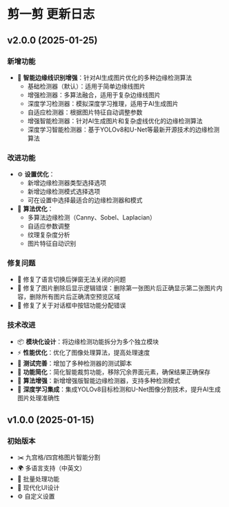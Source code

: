 # 剪一剪 更新日志

## v2.0.0 (2025-01-25)

### 新增功能
- 🎯 **智能边缘线识别增强**：针对AI生成图片优化的多种边缘检测算法
  - 基础检测器（默认）：适用于简单边缘线图片
  - 增强检测器：多算法融合，适用于复杂边缘线图片
  - 深度学习检测器：模拟深度学习推理，适用于AI生成图片
  - 自适应检测器：根据图片特征自动调整参数
  - 增强智能检测器：针对AI生成图片和复杂虚线优化的边缘检测算法
  - 深度学习智能检测器：基于YOLOv8和U-Net等最新开源技术的边缘检测算法

### 改进功能
- ⚙️ **设置优化**：
  - 新增边缘检测器类型选择选项
  - 新增边缘检测模式选择选项
  - 可在设置中选择最适合的边缘检测器和模式
- 🧠 **算法优化**：
  - 多算法边缘检测（Canny、Sobel、Laplacian）
  - 自适应参数调整
  - 纹理复杂度分析
  - 图片特征自动识别

### 修复问题
- 🐛 修复了语言切换后弹窗无法关闭的问题
- 🐛 修复了图片删除后显示逻辑错误：删除第一张图片后正确显示第二张图片内容，删除所有图片后正确清空预览区域
- 🐛 修复了关于对话框中按钮功能分配错误

### 技术改进
- 📦 **模块化设计**：将边缘检测功能拆分为多个独立模块
- ⚡ **性能优化**：优化了图像处理算法，提高处理速度
- 🧪 **测试完善**：增加了多种检测器的测试脚本
- 🔧 **功能简化**：简化智能裁剪功能，移除冗余界面元素，确保结果正确保存
- 🧠 **算法增强**：新增增强版智能边缘检测器，支持多种检测模式
- 🤖 **深度学习集成**：集成YOLOv8目标检测和U-Net图像分割技术，提升AI生成图片处理准确性

## v1.0.0 (2025-01-15)

### 初始版本
- ✂️ 九宫格/四宫格图片智能分割
- 🌍 多语言支持（中英文）
- 🚀 批量处理功能
- 🎨 现代化UI设计
- ⚙️ 自定义设置